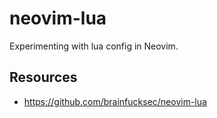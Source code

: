 # neovim-lua

Experimenting with lua config in Neovim.

## Resources

- https://github.com/brainfucksec/neovim-lua
